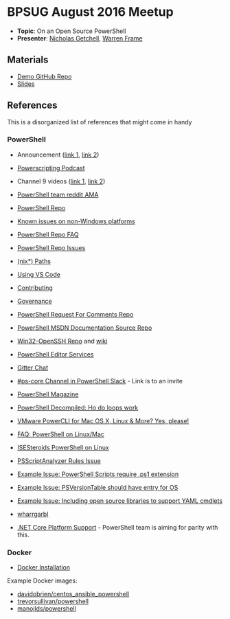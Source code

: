 # BPSUG August 2016 Meetup

* **Topic**: On an Open Source PowerShell
* **Presenter**: [Nicholas Getchell](https://twitter.com/getch3028), [Warren Frame](https://twitter.com/psCookieMonster)

## Materials

* [Demo GitHub Repo](https://github.com/ngetchell/BPSUGDemoRepo)
* [Slides](https://docs.google.com/presentation/d/1bf-b1PfPiPO7drq6PhHbGM49IjPJPvzjLHdfIUzWtC4/edit?usp=sharing)

## References

This is a disorganized list of references that might come in handy

### PowerShell

* Announcement ([link 1](https://azure.microsoft.com/en-us/blog/powershell-is-open-sourced-and-is-available-on-linux/), [link 2](https://blogs.msdn.microsoft.com/powershell/2016/08/18/powershell-on-linux-and-open-source-2/))
* [Powerscripting Podcast](https://www.youtube.com/watch?v=UVz_1ACRnpU)
* Channel 9 videos ([link 1](https://channel9.msdn.com/Blogs/hybrid-it-management/PowerShell-on-Linux-and-Open-Source), [link 2](https://channel9.msdn.com/series/PowerShell-Open-Source-Project?sort=rating#tab_sortBy_rating))
* [PowerShell team reddit AMA](https://www.reddit.com/r/PowerShell/comments/4z3pfg/powershell_team_ama_on_tuesday_823_2p_est/)
* [PowerShell Repo](https://github.com/PowerShell/PowerShell/)
* [Known issues on non-Windows platforms](https://github.com/PowerShell/PowerShell/blob/master/docs/KNOWNISSUES.md)
* [PowerShell Repo FAQ](https://github.com/PowerShell/PowerShell/blob/master/docs/FAQ.md)
* [PowerShell Repo Issues](https://github.com/PowerShell/PowerShell/issues)
* [(nix*) Paths](https://github.com/PowerShell/PowerShell/blob/master/docs/installation/linux.md#paths)
* [Using VS Code](https://github.com/PowerShell/PowerShell/blob/master/docs/learning-powershell/using-vscode.md)
* [Contributing](https://github.com/PowerShell/PowerShell/blob/master/.github/CONTRIBUTING.md)
* [Governance](https://github.com/PowerShell/PowerShell/blob/master/docs/community/governance.md)

* [PowerShell Request For Comments Repo](https://github.com/PowerShell/PowerShell-RFC)
* [PowerShell MSDN Documentation Source Repo](https://github.com/PowerShell/PowerShell-Docs)
* [Win32-OpenSSH Repo](https://github.com/PowerShell/Win32-OpenSSH) and [wiki](https://github.com/PowerShell/Win32-OpenSSH/wiki)
* [PowerShell Editor Services](https://github.com/PowerShell/PowerShellEditorServices)

* [Gitter Chat](https://gitter.im/PowerShell/PowerShell)
* [#ps-core Channel in PowerShell Slack](slack.poshcode.org) - Link is to an invite

* [PowerShell Magazine](http://www.powershellmagazine.com/2016/08/18/open-source-powershell-on-windows-linux-and-osx/)
* [PowerShell Decompiled: Ho do loops work](http://csharpening.net/?p=1844)
* [VMware PowerCLI for Mac OS X, Linux & More? Yes, please!](http://www.virtuallyghetto.com/2016/09/vmware-powercli-for-mac-os-x-linux-more-yes-please.html)
* [FAQ: PowerShell on Linux/Mac](https://powershell.org/2016/08/18/faq-powershell-on-linuxmac/)
* [ISESteroids PowerShell on Linux](http://www.powertheshell.com/powershellonlinux/)
* [PSScriptAnalyzer Rules Issue](https://github.com/PowerShell/PSScriptAnalyzer/issues/605)

* [Example Issue: PowerShell Scripts require .ps1 extension](https://github.com/PowerShell/PowerShell/issues/1103)
* [Example Issue: PSVersionTable should have entry for OS](https://github.com/PowerShell/PowerShell/issues/1635)
* [Example Issue: Including open source libraries to support YAML cmdlets](https://github.com/PowerShell/PowerShell/issues/2109)
* [wharrgarbl](https://github.com/PowerShell/PowerShell/pull/1901)

* [.NET Core Platform Support](https://github.com/dotnet/core/blob/master/roadmap.md#technology-roadmaps) - PowerShell team is aiming for parity with this.

### Docker

* [Docker Installation](https://docs.docker.com/engine/installation/)

Example Docker images:

* [davidobrien/centos_ansible_powershell](https://hub.docker.com/r/davidobrien/centos_ansible_powershell/~/dockerfile/)
* [trevorsullivan/powershell](https://hub.docker.com/r/trevorsullivan/powershell/)
* [manojlds/powershell](https://hub.docker.com/r/manojlds/powershell/)
